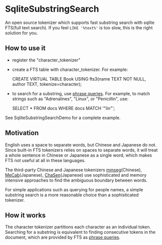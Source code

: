SqliteSubstringSearch
=====================
An open source tokenizer which supports fast substring search with sqlite FTS(full text search).
If you feel `LIKE '%text%'` is too slow, this is the right solution for you.

## How to use it
* register the "character_tokenizer"
* create a FTS table with character_tokenizer. For example:

    CREATE VIRTUAL TABLE Book USING fts3(name TEXT NOT NULL, author TEXT, tokenize=character);
* to search for a substring, use [phrase queries](http://www.sqlite.org/fts3.html#section_3). For example, to match strings such as "Adrenalines", "Linux", or "Penicillin", use:

    SELECT * FROM docs WHERE docs MATCH '"lin"';

See SqliteSubstringSearchDemo for a complete example.

## Motivation
English uses a space to separate words, but Chinese and Japanese do not.
Since built-in FTS tokenizers relies on spaces to separate words, it will treat a whole sentence in Chinese or Japanese as a single word, which makes FTS not useful at all in these languages.

The third-party Chinese and Japanese tokenizers [mmseg](https://code.google.com/p/pymmseg-cpp/)(Chinese), [MeCab](http://mecab.googlecode.com/svn/trunk/mecab/doc/index.html)(Japanese), [ChaSen](http://chasen-legacy.sourceforge.jp/)(Japanese) 
use sophisticated and memory intensive approaches to find the ambiguous boundary between words.

For simple applications such as querying for people names, a simple substring search is a more reasonable choice than a sophisticated tokenizer.

## How it works
The character tokenizer partitions each character as an individual token. 
Searching for a substring is equivalent to finding consecutive tokens in the document, which are provided by FTS as [phrase queries](http://www.sqlite.org/fts3.html#section_3). 

